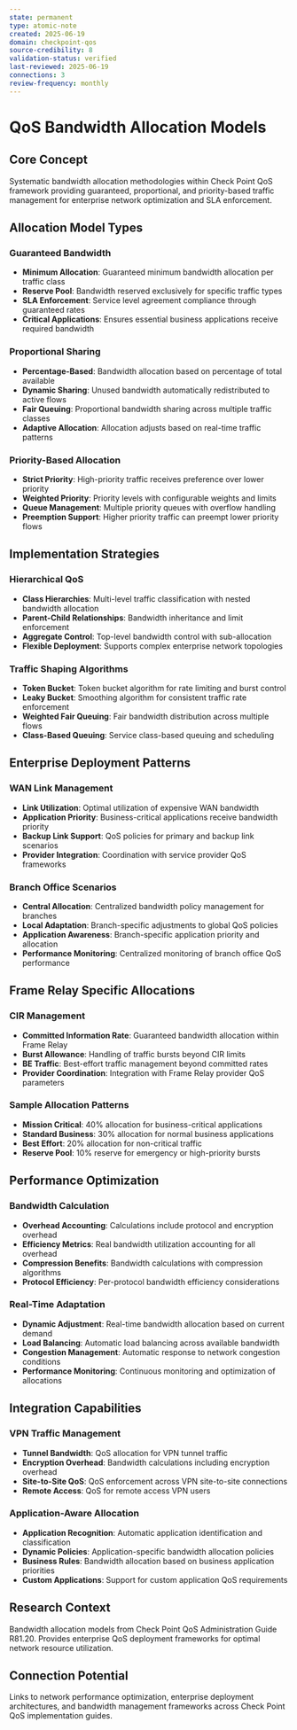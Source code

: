 ```yaml
---
state: permanent
type: atomic-note
created: 2025-06-19
domain: checkpoint-qos
source-credibility: 8
validation-status: verified
last-reviewed: 2025-06-19
connections: 3
review-frequency: monthly
---
```


# QoS Bandwidth Allocation Models

## Core Concept

Systematic bandwidth allocation methodologies within Check Point QoS framework providing guaranteed, proportional, and priority-based traffic management for enterprise network optimization and SLA enforcement.

## Allocation Model Types

### Guaranteed Bandwidth
- **Minimum Allocation**: Guaranteed minimum bandwidth allocation per traffic class
- **Reserve Pool**: Bandwidth reserved exclusively for specific traffic types
- **SLA Enforcement**: Service level agreement compliance through guaranteed rates
- **Critical Applications**: Ensures essential business applications receive required bandwidth

### Proportional Sharing
- **Percentage-Based**: Bandwidth allocation based on percentage of total available
- **Dynamic Sharing**: Unused bandwidth automatically redistributed to active flows
- **Fair Queuing**: Proportional bandwidth sharing across multiple traffic classes
- **Adaptive Allocation**: Allocation adjusts based on real-time traffic patterns

### Priority-Based Allocation
- **Strict Priority**: High-priority traffic receives preference over lower priority
- **Weighted Priority**: Priority levels with configurable weights and limits
- **Queue Management**: Multiple priority queues with overflow handling
- **Preemption Support**: Higher priority traffic can preempt lower priority flows

## Implementation Strategies

### Hierarchical QoS
- **Class Hierarchies**: Multi-level traffic classification with nested bandwidth allocation
- **Parent-Child Relationships**: Bandwidth inheritance and limit enforcement
- **Aggregate Control**: Top-level bandwidth control with sub-allocation
- **Flexible Deployment**: Supports complex enterprise network topologies

### Traffic Shaping Algorithms
- **Token Bucket**: Token bucket algorithm for rate limiting and burst control
- **Leaky Bucket**: Smoothing algorithm for consistent traffic rate enforcement
- **Weighted Fair Queuing**: Fair bandwidth distribution across multiple flows
- **Class-Based Queuing**: Service class-based queuing and scheduling

## Enterprise Deployment Patterns

### WAN Link Management
- **Link Utilization**: Optimal utilization of expensive WAN bandwidth
- **Application Priority**: Business-critical applications receive bandwidth priority
- **Backup Link Support**: QoS policies for primary and backup link scenarios
- **Provider Integration**: Coordination with service provider QoS frameworks

### Branch Office Scenarios
- **Central Allocation**: Centralized bandwidth policy management for branches
- **Local Adaptation**: Branch-specific adjustments to global QoS policies
- **Application Awareness**: Branch-specific application priority and allocation
- **Performance Monitoring**: Centralized monitoring of branch office QoS performance

## Frame Relay Specific Allocations

### CIR Management
- **Committed Information Rate**: Guaranteed bandwidth allocation within Frame Relay
- **Burst Allowance**: Handling of traffic bursts beyond CIR limits
- **BE Traffic**: Best-effort traffic management beyond committed rates
- **Provider Coordination**: Integration with Frame Relay provider QoS parameters

### Sample Allocation Patterns
- **Mission Critical**: 40% allocation for business-critical applications
- **Standard Business**: 30% allocation for normal business applications
- **Best Effort**: 20% allocation for non-critical traffic
- **Reserve Pool**: 10% reserve for emergency or high-priority bursts

## Performance Optimization

### Bandwidth Calculation
- **Overhead Accounting**: Calculations include protocol and encryption overhead
- **Efficiency Metrics**: Real bandwidth utilization accounting for all overhead
- **Compression Benefits**: Bandwidth calculations with compression algorithms
- **Protocol Efficiency**: Per-protocol bandwidth efficiency considerations

### Real-Time Adaptation
- **Dynamic Adjustment**: Real-time bandwidth allocation based on current demand
- **Load Balancing**: Automatic load balancing across available bandwidth
- **Congestion Management**: Automatic response to network congestion conditions
- **Performance Monitoring**: Continuous monitoring and optimization of allocations

## Integration Capabilities

### VPN Traffic Management
- **Tunnel Bandwidth**: QoS allocation for VPN tunnel traffic
- **Encryption Overhead**: Bandwidth calculations including encryption overhead
- **Site-to-Site QoS**: QoS enforcement across VPN site-to-site connections
- **Remote Access**: QoS for remote access VPN users

### Application-Aware Allocation
- **Application Recognition**: Automatic application identification and classification
- **Dynamic Policies**: Application-specific bandwidth allocation policies
- **Business Rules**: Bandwidth allocation based on business application priorities
- **Custom Applications**: Support for custom application QoS requirements

## Research Context

Bandwidth allocation models from Check Point QoS Administration Guide R81.20. Provides enterprise QoS deployment frameworks for optimal network resource utilization.

## Connection Potential

Links to network performance optimization, enterprise deployment architectures, and bandwidth management frameworks across Check Point QoS implementation guides.
